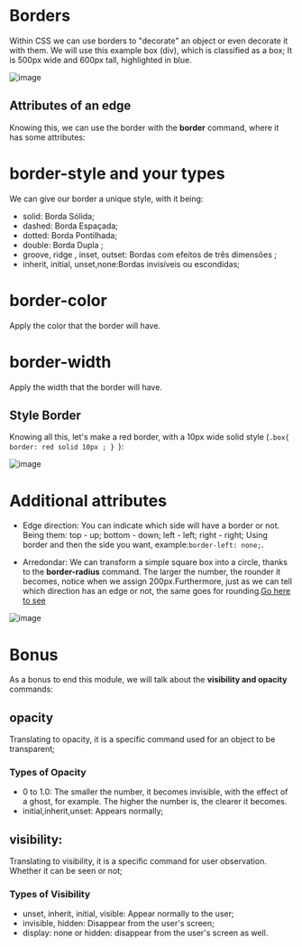 # Borders 
Within CSS we can use borders to "decorate" an object or even decorate it with them. We will use this example box (div), which is classified as a box; It is 500px wide and 600px tall, highlighted in blue.

![image](https://github.com/Karlos-Eduardo-Mrqs/Construcao-Html-Css-Javascript/assets/172524894/690148e6-123c-437d-b4f4-056b9d5f8eed)

## Attributes of an edge
Knowing this, we can use the border with the **border** command, where it has some attributes:

# border-style and your types
We can give our border a unique style, with it being:
 - solid: Borda Sólida; 
 - dashed: Borda Espaçada;
 - dotted: Borda Pontilhada;
 - double: Borda Dupla ;
 - groove, ridge , inset, outset: Bordas com efeitos de três dimensões ;
 - inherit, initial, unset,none:Bordas invisíveis ou escondidas; 

# border-color
Apply the color that the border will have.

# border-width
Apply the width that the border will have.

## Style Border
Knowing all this, let's make a red border, with a 10px wide solid style (``.box{ border: red solid 10px ; } ``):

![image](https://github.com/Karlos-Eduardo-Mrqs/Construcao-Html-Css-Javascript/assets/172524894/b15ad609-04a0-4ab1-a0be-0905a2326fe4)

# Additional attributes 
- Edge direction:
You can indicate which side will have a border or not. Being them: top - up; bottom - down; left - left; right - right;
Using border and then the side you want, example:``border-left: none;``.

- Arredondar:
We can transform a simple square box into a circle, thanks to the **border-radius** command. The larger the number, the rounder it becomes, notice when we assign 200px.Furthermore, just as we can tell which direction has an edge or not, the same goes for rounding.[Go here to see](https://www.w3schools.com/cssref/css3_pr_border-radius.php)

![image](https://github.com/Karlos-Eduardo-Mrqs/Construcao-Html-Css-Javascript/assets/172524894/d67e71de-ef48-4952-937b-91d0cde81923)

# Bonus
As a bonus to end this module, we will talk about the **visibility and opacity** commands:

## opacity 
Translating to opacity, it is a specific command used for an object to be transparent;

### Types of Opacity
- 0 to 1.0: 
The smaller the number, it becomes invisible, with the effect of a ghost, for example. The higher the number is, the clearer it becomes.
- initial,inherit,unset: 
Appears normally;

## visibility: 
Translating to visibility, it is a specific command for user observation. Whether it can be seen or not;

### Types of Visibility
- unset, inherit, initial, visible: 
Appear normally to the user;
- invisible, hidden: 
Disappear from the user's screen;
- display: none or hidden:
disappear from the user's screen as well.